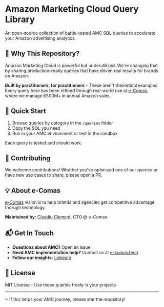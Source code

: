 # Amazon Marketing Cloud Query Library

An open-source collection of battle-tested AMC SQL queries to accelerate your Amazon advertising analytics.

## 🎯 Why This Repository?

Amazon Marketing Cloud is powerful but underutilized. We're changing that by sharing production-ready queries that have driven real results for brands on Amazon.

**Built by practitioners, for practitioners** - These aren't theoretical examples. Every query here has been refined through real-world use at [e-Comas](https://e-comas.tech), where we manage €500M+ in annual Amazon sales.

## 🚀 Quick Start

1. Browse queries by category in the `/queries` folder
2. Copy the SQL you need
3. Run in your AMC environment or test in the sandbox

Each query is tested and should work.

## 🤝 Contributing

We welcome contributions! Whether you've optimized one of our queries or have new use cases to share, please open a PR.

## 💡 About e-Comas

[e-Comas](https://e-comas.tech) vision is to help brands and agencies get competitive advantage thorugh technology. 

**Maintained by:** [Claudiu Clement](https://www.linkedin.com/in/claudiu-clement/), CTO @ e-Comas

## 📬 Get In Touch

- **Questions about AMC?** Open an issue
- **Need AMC implementation help?** Contact us at [e-comas.tech](https://e-comas.com)
- **Follow our insights:** [LinkedIn](https://www.linkedin.com/company/e-comas/)

## 📄 License

MIT License - Use these queries freely in your projects

---

⭐ If this helps your AMC journey, please star the repository!
